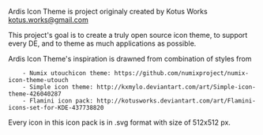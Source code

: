 Ardis Icon Theme is project originaly created by Kotus Works <kotus.works@gmail.com>

This project's goal is to create a truly open source icon theme, to support every DE, and to theme as much applications as possible.

Ardis Icon Theme's inspiration is drawned from combination of styles from 

        - Numix utouchicon theme: https://github.com/numixproject/numix-icon-theme-utouch
        - Simple icon theme: http://kxmylo.deviantart.com/art/Simple-icon-theme-426040287
        - Flamini icon pack: http://kotusworks.deviantart.com/art/Flamini-icons-set-for-KDE-437738820
        
Every icon in this icon pack is in .svg format with size of 512x512 px.
